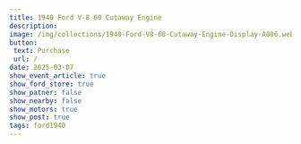 ```yaml
---
title: 1940 Ford V-8 60 Cutaway Engine
description: 
image: /img/collections/1940-Ford-V8-60-Cutaway-Engine-Display-A006.webp
button: 
 text: Purchase
 url: /
date: 2025-03-07
show_event_article: true
show_ford_store: true
show_patner: false
show_nearby: false
show_motors: true
show_post: true
tags: ford1940
---
```



